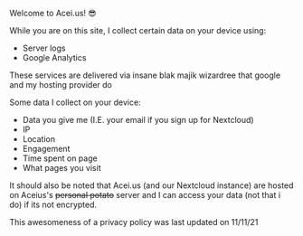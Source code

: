 Welcome to Acei.us! :sunglasses:

While you are on this site, I collect certain data on your device using:
 - Server logs
 - Google Analytics

These services are delivered via insane blak majik wizardree that google and my hosting provider do

Some data I collect on your device:
 - Data you give me (I.E. your email if you sign up for Nextcloud)
 - IP
 - Location
 - Engagement
 - Time spent on page
 - What pages you visit

It should also be noted that Acei.us (and our Nextcloud instance) are hosted on Aceius's ~~personal potato~~ server and I can access your data (not that i do) if its not encrypted.

This awesomeness of a privacy policy was last updated on 11/11/21
